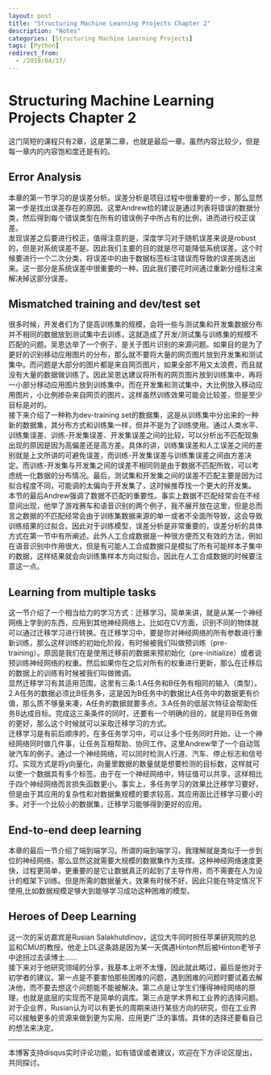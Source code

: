 ```yaml
---
layout: post
title: "Structuring Machine Learning Projects Chapter 2"
description: "Notes"
categories: [Structuring Machine Learning Projects]
tags: [Python]
redirect_from:
  - /2019/04/17/
---
```


# Structuring Machine Learning Projects Chapter 2    

这门简短的课程只有2章，这是第二章，也就是最后一章。虽然内容比较少，但是每一章内的内容饱和度还是有的。  

## Error Analysis  
本章的第一节学习的是误差分析。误差分析是项目过程中很重要的一步，那么显然第一步是找出误差存在的原因。这里Andrew给的建议是通过列表将错误的数据分类，然后得到每个错误类型在所有的错误例子中所占有的比例，进而进行校正误差。  
发现误差之后要进行校正，值得注意的是，深度学习对于随机误差来说是robust的，但是对系统误差不是。因此我们主要的目的就是尽可能降低系统误差。这个时候要进行一个二次分类，将误差中的由于数据标签标注错误而导致的误差挑选出来。这一部分是系统误差中很重要的一种，因此我们要花时间通过重新分组标注来解决掉这部分误差。  

## Mismatched training and dev/test set  
很多时候，开发者们为了提高训练集的规模，会将一些与测试集和开发集数据分布并不相同的数据放到测试集中去训练，这就造成了开发/测试集与训练集的规模不匹配的问题。吴恩达举了一个例子，是关于图片识别的来源问题。如果目的是为了更好的识别移动应用图片的分布，那么就不要将大量的网页图片放到开发集和测试集中。而问题是大部分的图片都是来自网页图片，如果全部不用又太浪费，而且就没有大量的数据做训练了。因此吴恩达建议将所有的网页图片放到训练集中，再将一小部分移动应用图片放到训练集中。而在开发集和测试集中，大比例放入移动应用图片，小比例掺杂来自网页的图片。这样虽然训练效果可能会比较差，但是至少目标是对的。  
接下来介绍了一种称为dev-training set的数据集，这是从训练集中分出来的一种新的数据集，其分布方式和训练集一样，但并不是为了训练使用。通过人类水平、训练集误差、训练-开发集误差、开发集误差之间的比较，可以分析出不匹配现象出现的原因是因为高偏差还是高方差。具体的讲，训练集误差和人工误差之间的差别就是上文所讲的可避免误差，而训练-开发集误差与训练集误差之间由方差决定。而训练-开发集与开发集之间的误差不相同则是由于数据不匹配所致，可以考虑统一化数据的分布情况。最后，测试集和开发集之间的误差不匹配主要是因为过拟合程度不同，可能调的太偏向于开发集了，这时候推荐找一个更大的开发集。  
本节的最后Andrew强调了数据不匹配的重要性。事实上数据不匹配经常会在不经意间出现，他举了游戏赛车和语音识别的两个例子，我不展开放在这里，但是总而言之数据的不匹配经常会由于训练集数据来源的单一或者不全面所导致，这会导致训练结果的过拟合。因此对于训练模型，误差分析是非常重要的，误差分析的具体方式在第一节中有所阐述。此外人工合成数据是一种很方便而又有效的方法，例如在语音识别中作用很大，但是有可能人工合成数据只是模拟了所有可能样本子集中的数据，这样结果就会向训练集样本方向过拟合。因此在人工合成数据的时候要注意这一点。  

## Learning from multiple tasks  
这一节介绍了一个相当给力的学习方式：迁移学习。简单来讲，就是从某一个神经网络上学到的东西，应用到其他神经网络上。比如在CV方面，识别不同的物体就可以通过迁移学习进行转换。在迁移学习中，要是你对神经网络的所有参数进行重新训练，那么这样训练的初始化阶段，有时候被我们叫做预训练（pre-training）。原因是我们在是使用迁移前的数据来预初始化（pre-initialize）或者说预训练神经网络的权重。然后如果你在之后对所有的权重进行更新，那么在迁移后的数据上的训练有时候被我们叫做微调。  
显然迁移学习有其适用范围，这里有三条:1.A任务和B任务有相同的输入（类型）。2.A任务的数据必须比B任务多，这是因为B任务中的数据比A任务中的数据更有价值，那么质不够量来凑，A任务的数据就要多点。3.A任务的低层次特征会帮助任务B达成目标。完成这三条条件的同时，还要有一个明确的目的，就是将B任务做的更好，那么这个时候就可以采取迁移学习的方式。  
迁移学习是有前后顺序的，在多任务学习中，可以让多个任务同时开始，让一个神经网络同时做几件事，让任务互相帮助、协同工作。这里Andrew举了一个自动驾驶汽车的例子。通过一个神经网络，可以同时检测人行道、汽车、停止标志和信号灯。实现方式是将y向量化，向量里数据的数量就是想要检测的目标数，这样就可以使一个数据具有多个标签。由于在一个神经网络中，特征值可以共享，这样相比于四个神经网络而言损失函数更小。事实上，多任务学习的效果比迁移学习要好，但是由于其应用的复杂性和对数据集规模的要求较高，其应用面比迁移学习要小的多。对于一个比较小的数据集，迁移学习能够得到更好的应用。  

## End-to-end deep learning  
本章的最后一节介绍了端到端学习。所谓的端到端学习，我理解就是类似于一步到位的神经网络，那么显然这就需要大规模的数据集作为支撑。这种神经网络速度更快，过程更简单，更重要的是它让数据真正的起到了主导作用，而不需要在人为设计的框架下训练。但是所需的数据量大，效果有时候不好，因此只能在特定情况下使用,比如数据规模足够大到能够学习成功这种困难的模型。

## Heroes of Deep Learning  
这一次的采访嘉宾是Rusian Salakhutdinov，这位大牛同时担任苹果研究院的总监和CMU的教授。他走上DL这条路是因为某一天偶遇Hinton然后被Hinton老爷子中途拐过去读博士……   
接下来对于他研究领域的分享，我基本上听不太懂，因此就此略过，最后是他对于初学者的建议。第一点是不要害怕那些困难的问题，遇到困难的问题时要试着去解决他，而不要去想这个问题能不能被解决。第二点是让学生们懂得神经网络的原理，也就是底层的实现而不是简单的调库。第三点是学术界和工业界的选择问题。对于企业界，Rusian认为可以有更长的周期来进行某些方向的研究，但在工业界可以接触更多的资源来做到更为实用、应用更广泛的事情。具体的选择还要看自己的想法来决定。

---
本博客支持disqus实时评论功能，如有错误或者建议，欢迎在下方评论区提出，共同探讨。  
